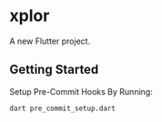 # xplor

A new Flutter project.

## Getting Started

Setup Pre-Commit Hooks By Running:

```
dart pre_commit_setup.dart
```

